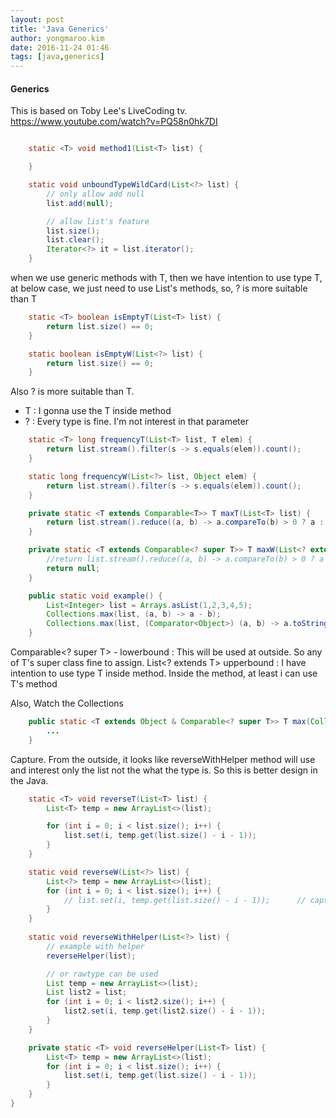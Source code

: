 ```yaml
---
layout: post
title: 'Java Generics'
author: yongmaroo.kim
date: 2016-11-24 01:46
tags: [java,generics]
---
```


#### Generics

This is based on Toby Lee's LiveCoding tv. https://www.youtube.com/watch?v=PQ58n0hk7DI


```java

	static <T> void method1(List<T> list) {

	}

	static void unboundTypeWildCard(List<?> list) {
		// only allow add null
		list.add(null);

		// allow list's feature
		list.size();
		list.clear();
		Iterator<?> it = list.iterator();
	}
```

when we use generic methods with T, then we have intention to use type T, at below case, we just need to use List's methods, so, ? is more suitable than T

```java
	static <T> boolean isEmptyT(List<T> list) {
		return list.size() == 0;
	}

	static boolean isEmptyW(List<?> list) {
		return list.size() == 0;
	}
```

Also ? is more suitable than T.
 - T : I gonna use the T inside method
 - ? : Every type is fine. I'm not interest in that parameter

```java
	static <T> long frequencyT(List<T> list, T elem) {
		return list.stream().filter(s -> s.equals(elem)).count();
	}

	static long frequencyW(List<?> list, Object elem) {
		return list.stream().filter(s -> s.equals(elem)).count();		// java infer the type ? from Object
	}
```
	
```java
	private static <T extends Comparable<T>> T maxT(List<T> list) {
		return list.stream().reduce((a, b) -> a.compareTo(b) > 0 ? a : b).get();
	}

	private static <T extends Comparable<? super T>> T maxW(List<? extends T> list) {
		//return list.stream().reduce((a, b) -> a.compareTo(b) > 0 ? a : b).get();		// this looks like idea bug ;;
		return null;
	}

	public static void example() {
		List<Integer> list = Arrays.asList(1,2,3,4,5);
		Collections.max(list, (a, b) -> a - b);
		Collections.max(list, (Comparator<Object>) (a, b) -> a.toString().compareTo(b.toString()));	
	}
```

Comparable<? super T> - lowerbound : This will be used at outside. So any of T's super class fine to assign.
List<? extends T> upperbound : I have intention to use type T inside method. Inside the method, at least i can use T's method

Also, Watch the Collections

```java
	public static <T extends Object & Comparable<? super T>> T max(Collection<? extends T> coll) {
		...
	}	
```	


Capture. From the outside, it looks like reverseWithHelper method will use and interest only the list not the what the type is. So this is better design in the Java.
	
```java
	static <T> void reverseT(List<T> list) {
		List<T> temp = new ArrayList<>(list);

		for (int i = 0; i < list.size(); i++) {
			list.set(i, temp.get(list.size() - i - 1));
		}
	}

	static void reverseW(List<?> list) {
		List<?> temp = new ArrayList<>(list);
		for (int i = 0; i < list.size(); i++) {
			// list.set(i, temp.get(list.size() - i - 1));		// capture needed
		}
	}
	
	static void reverseWithHelper(List<?> list) {
		// example with helper
		reverseHelper(list);

		// or rawtype can be used
		List temp = new ArrayList<>(list);
		List list2 = list;
		for (int i = 0; i < list2.size(); i++) {
			list2.set(i, temp.get(list2.size() - i - 1));
		}
	}

	private static <T> void reverseHelper(List<T> list) {
		List<T> temp = new ArrayList<>(list);
		for (int i = 0; i < list.size(); i++) {
			list.set(i, temp.get(list.size() - i - 1));
		}
	}
}
```